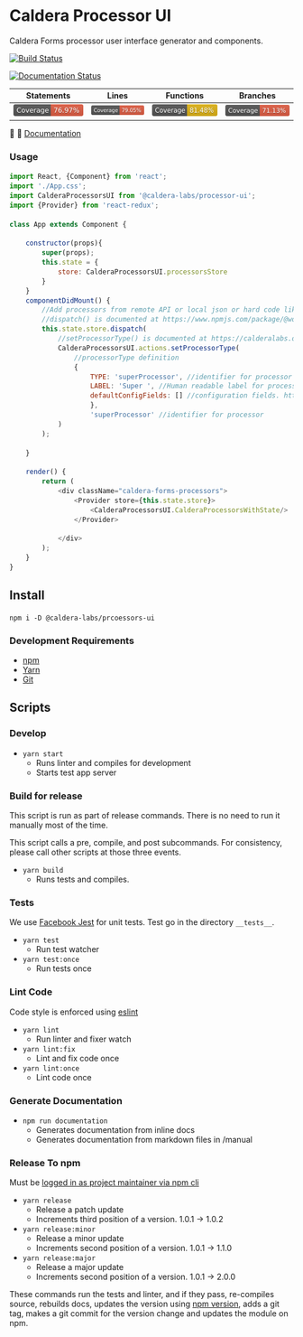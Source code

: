 # Caldera Processor UI
Caldera Forms processor user interface generator and components.

[![Build Status](https://travis-ci.org/calderawp/processor-ui.svg?branch=master)](https://travis-ci.org/calderawp/processor-ui)

[![Documentation Status](https://calderalabs.org/processor-ui/badge.svg)](https://calderalabs.org/processor-ui/badge.svg)

|Statements|Lines|Functions|Branches|
|---|---|---|---|
|![StatementsCoverage Status](./coverage/badge-statements.svg)|![Lines Coverage Status](./coverage/badge-lines.svg)|![Functions Coverage Status](./coverage/badge-functions.svg)|![Branches Coverage Status](./coverage/badge-branches.svg)|
🌋 👀 [Documentation](https://calderalabs.org/caldera-npm-module-boilerplate/)

### Usage

```js
import React, {Component} from 'react';
import './App.css';
import CalderaProcessorsUI from '@caldera-labs/processor-ui';
import {Provider} from 'react-redux';

class App extends Component {

	constructor(props){
		super(props);
		this.state = {
			store: CalderaProcessorsUI.processorsStore
		}
	}
	componentDidMount() {
		//Add processors from remote API or local json or hard code like in this example
		//dispatch() is documented at https://www.npmjs.com/package/@wordpress/data#dispatch-storename-string--object
		this.state.store.dispatch(
			//setProcessorType() is documented at https://calderalabs.org/processor-ui/function/index.html#static-function-setProcessorType
			CalderaProcessorsUI.actions.setProcessorType(
				//processorType definition
				{
				    TYPE: 'superProcessor', //identifier for processor
				    LABEL: 'Super ', //Human readable label for processor
				    defaultConfigFields: [] //configuration fields. https://calderalabs.org/caldera-components/manual/factories.html#configfield-schema 
			    	},
			    	'superProcessor' //identifier for processor
			)
		);

	}

	render() {
		return (
			<div className="caldera-forms-processors">
				<Provider store={this.state.store}>
					<CalderaProcessorsUI.CalderaProcessorsWithState/>
				</Provider>

			</div>
		);
	}
}
```


## Install
`npm i -D @caldera-labs/prcoessors-ui`

### Development Requirements
* [npm](https://www.npmjs.com/get-npm)
* [Yarn](https://yarnpkg.com/lang/en/docs/install/#mac-stable)
* [Git]()


## Scripts

### Develop
* `yarn start`
    - Runs linter and compiles for development
    - Starts test app server

### Build for release
This script is run as part of release commands. There is no need to run it manually most of the time.

This script calls a pre, compile, and post subcommands.  For consistency, please call other scripts at those three events.

* `yarn build`
    - Runs tests and compiles.
    

### Tests
We use [Facebook Jest](https://facebook.github.io/jest/) for unit tests. Test go in the directory `__tests__`.

* `yarn test`
    - Run test watcher
* `yarn test:once` 
    - Run tests once


### Lint Code
Code style is enforced using [eslint](https://eslint.org/)

* `yarn lint`
    - Run linter and fixer watch
* `yarn lint:fix`
    - Lint and fix code once
* `yarn lint:once`
    - Lint code once


### Generate Documentation
* `npm run documentation`
    - Generates documentation from inline docs
    - Generates documentation from markdown files in /manual

### Release To npm
Must be [logged in as project maintainer via npm cli](https://docs.npmjs.com/cli/adduser)

* `yarn release`
    - Release a patch update
    - Increments third position of a version. 1.0.1 -> 1.0.2
* `yarn release:minor`
    - Release a minor update
    - Increments second position of a version. 1.0.1 -> 1.1.0 
* `yarn release:major`
    - Release a major update
    - Increments second position of a version. 1.0.1 -> 2.0.0 
    
These commands run the tests and linter, and if they pass, re-compiles source, rebuilds docs, updates the version using [npm version](https://docs.npmjs.com/cli/version), adds a git tag, makes a git commit for the version change and updates the module on npm.
